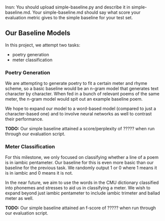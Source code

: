 Insn: You should upload simple-baseline.py and describe it in simple-baseline.md. Your simple-baseline.md should say what score your evaluation metric gives to the simple baseline for your test set.

## Our Baseline Models

In this project, we attempt two tasks: 
* poetry generation
* meter classification

### Poetry Generation

We are attempting to generate poetry to fit a certain meter and rhyme scheme, so a basic baseline would be an n-gram model that generates text character by character. When fed in a bunch of relevant poems of the same meter, the n-gram model would spit out an example baseline poem.

We hope to expand our model to a word-based model (compared to just a character-based one) and to involve neural networks as well to contrast their performance.

**TODO:** Our simple baseline attained a score/perplexity of ????? when run through our evaluation script.

### Meter Classification

For this milestone, we only focused on classifying whether a line of a poem is in iambic pentameter. Our baseline for this is even more basic than our baseline for the previous task. We randomly output 1 or 0 where 1 means it is in iambic and 0 means it is not. 

In the near future, we aim to use the words in the CMU dictionary classified into phonemes and stresses to aid us in classifying a meter. We wish to expand beyond just iambic pentameter to include iambic trimeter and ballad meter as well.

**TODO:** Our simple baseline attained an f-score of ????? when run through our evaluation script.
